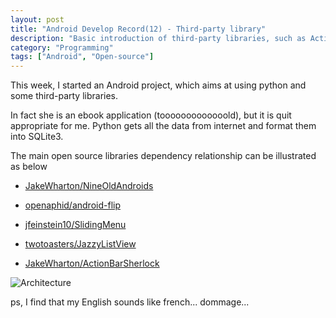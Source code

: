 ```yaml
---
layout: post
title: "Android Develop Record(12) - Third-party library"
description: "Basic introduction of third-party libraries, such as ActionBarSherlock, ViewPagerIndicator, SlidingMenu, FlipPage, JazzyList, etc"
category: "Programming"
tags: ["Android", "Open-source"]
---
```


This week, I started an Android project, which aims at using python and some third-party libraries. 

In fact she is an ebook application (tooooooooooooold), but it is quit appropriate for me. Python gets all the data from internet and format them into SQLite3. 

The main open source libraries dependency relationship can be illustrated as below

- [JakeWharton/NineOldAndroids](https://github.com/JakeWharton/NineOldAndroids)

- [openaphid/android-flip](https://github.com/openaphid/android-flip)

- [jfeinstein10/SlidingMenu](https://github.com/jfeinstein10/SlidingMenu)

- [twotoasters/JazzyListView](https://github.com/twotoasters/JazzyListView)

- [JakeWharton/ActionBarSherlock](https://github.com/JakeWharton/ActionBarSherlock)

![Architecture](http://media-cache-ak0.pinimg.com/736x/30/ac/7f/30ac7f4446fd41f90809e05d3db6c925.jpg)

ps, I find that my English sounds like french... dommage...

